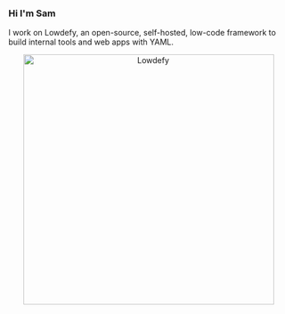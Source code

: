### Hi I'm Sam

I work on Lowdefy, an open-source, self-hosted, low-code framework to build internal tools and web apps with YAML.

<p align="center">
  <img alt="Lowdefy" src="https://user-images.githubusercontent.com/7165064/121780045-d0021200-cb9e-11eb-84f9-ff67c8255ec6.gif" data-canonical-src="https://user-images.githubusercontent.com/7165064/121780045-d0021200-cb9e-11eb-84f9-ff67c8255ec6.gif" width="450" />
</p>
